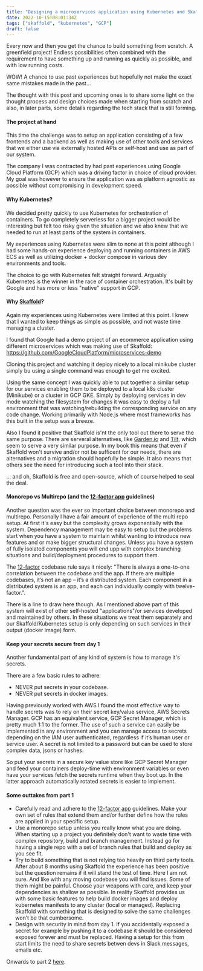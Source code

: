 ```yaml
---
title: "Designing a microservices application using Kubernetes and Skaffold - part 1"
date: 2022-10-15T08:01:34Z
tags: ["skaffold", "kubernetes", "GCP"]
draft: false
---
```


Every now and then you get the chance to build something from scratch. A greenfield project! Endless possibilities often combined with the requirement to have something up and running as quickly as possible, and with low running costs.

<p class="lead">WOW! A chance to use past experiences but hopefully not make the exact same mistakes made in the past...</p>

The thought with this post and upcoming ones is to share some light on the thought process and design choices made when starting from scratch and also, in later parts, some details regarding the tech stack that is still forming.

#### The project at hand

This time the challenge was to setup an application consisting of a few frontends and a backend as well as making use of other tools and services that we either use via externally hosted APIs or self-host and use as part of our system.

The company I was contracted by had past experiences using Google Cloud Platform (GCP) which was a driving factor in choice of cloud provider. My goal was however to ensure the application was as platform agnostic as possible without compromising in development speed.

#### Why Kubernetes?

We decided pretty quickly to use Kubernetes for orchestration of containers. To go completely serverless for a bigger project would be interesting but felt too risky given the situation and we also knew that we needed to run at least parts of the system in containers.

My experiences using Kubernetes were slim to none at this point although I had some hands-on experience deploying and running containers in AWS ECS as well as utilizing docker + docker compose in various dev environments and tools.

The choice to go with Kubernetes felt straight forward. Arguably Kubernetes is the winner in the race of container orchestration. It's built by Google and has more or less "native" support in GCP.

#### Why <a href="https://skaffold.dev/">Skaffold</a>?

Again my experiences using Kubernetes were limited at this point. I knew that I wanted to keep things as simple as possible, and not waste time managing a cluster.

I found that Google had a demo project of an ecommerce application using different microservices which was making use of Skaffold: 
https://github.com/GoogleCloudPlatform/microservices-demo

Cloning this project and watching it deploy nicely to a local minikube cluster simply bu using a single command was enough to get me excited. 

Using the same concept I was quickly able to put together a similar setup for our services enabling them to be deployed to a local k8s cluster (Minikube) or a cluster in GCP GKE. Simply by deploying services in dev mode watching the filesystem for changes it was easy to deploy a full environment that was watching/rebuilding the corresponding service on any code change. Working primarily with Node.js where most frameworks has this built in the setup was a breeze.

Also I found it positive that Skaffold is'nt the only tool out there to serve the same purpose. There are serveral alternatives, like <a href="https://garden.io/">Garden.io</a> and <a href="https://tilt.dev/">Tilt</a>, which seem to serve a very similar purpose. In my book this means that even if Skaffold won't survive and/or not be sufficent for our needs, there are alternatives and a migration should hopefully be simple. It also means that others see the need for introducing such a tool into their stack.

... and oh, Skaffold is free and open-source, which of course helped to seal the deal.


#### Monorepo vs Multirepo (and the <a href="https://12factor.net/">12-factor app</a> guidelines)

Another question was the ever so important choice between monorepo and multirepo. Personally I have a fair amount of experience of the multi repo setup. At first it's easy but the complexity grows exponentially with the system. Dependency management may be easy to setup but the problems start when you have a system to maintain whilst wanting to introduce new features and or make bigger structural changes. Unless you have a system of fully isolated components you will end upp with complex branching situations and build/deployment procedures to support them.

The <a href="https://12factor.net/">12-factor</a> codebase rule says it nicely: "There is always a one-to-one correlation between the codebase and the app. If there are multiple codebases, it’s not an app – it’s a distributed system. Each component in a distributed system is an app, and each can individually comply with twelve-factor.".

There is a line to draw here though. As I mentioned above part of this system will exist of other self-hosted "applications"/or services developed and maintained by others. In these situations we treat them separately and our Skaffold/Kubernetes setup is only depending on such services in their output (docker image) form.

#### Keep your secrets secure from day 1

Another fundamental part of any kind of system is how to manage it's secrets. 

There are a few basic rules to adhere:
- NEVER put secrets in your codebase.
- NEVER put secrets in docker images.

Having previously worked with AWS I found the most effective way to handle secrets was to rely on their secret key/value service, AWS Secrets Manager. GCP has an equivalent service, GCP Secret Manager, which is pretty much 1:1 to the former. The use of such a service can easily be implemented in any environment and you can manage access to secrets depending on the IAM user authenticated, regardless if it’s human user or service user. A secret is not limited to a password but can be used to store complex data, jsons or hashes.

So put your secrets in a secure key value store like GCP Secret Manager and feed your containers deploy-time with environment variables or even have your services fetch the secrets runtime when they boot up. In the latter approach automatically rotated secrets is easier to implement.


#### Some outtakes from part 1

- Carefully read and adhere to the <a href="https://12factor.net/">12-factor app</a> guidelines. Make your own set of rules that extend them and/or further define how the rules are applied in your specific setup. 
- Use a monorepo setup unless you really know what you are doing. When starting up a project you definitely don't want to waste time with complex repository, build and branch management. Instead go for having a single repo with a set of branch rules that build and deploy as you see fit.
- Try to build something that is not relying too heavily on third party tools. After about 8 months using Skaffold the experience has been positive but the question remains if it will stand the test of time. Here I am not sure. And like with any moving codebase you will find issues. Some of them might be painful. Choose your weapons with care, and keep your dependencies as shallow as possible. In reality Skaffold provides us with some basic features to help build docker images and deploy kubernetes manifests to any cluster (local or managed). Replacing Skaffold with something that is designed to solve the same challenges won’t be that cumbersome.
- Design with security in mind from day 1. If you accidentally exposed a secret for example by pushing it to a codebase it should be considered exposed forever and must be replaced. Having a setup for this from start limits the need to share secrets betwen devs in Slack messages, emails etc.

Onwards to part 2 <a href="/blog/skaffold-part2/">here</a>.